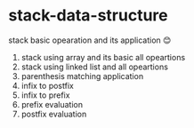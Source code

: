 # stack-data-structure
stack basic opearation and its application 😊

1) stack using array and its basic all opeartions
2) stack using linked list and all opeartions
3) parenthesis matching application
4) infix to postfix
5) infix to prefix
6) prefix evaluation
7) postfix evaluation
